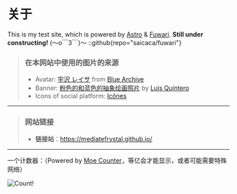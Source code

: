 
# 关于

This is my test site, which is powered by [Astro](https://astro.build/) & [Fuwari](https://github.com/saicaca/fuwari). **Still under constructing!** (～o￣3￣)～
::github{repo="saicaca/fuwari"}

> ### 在本网站中使用的图片的来源
>
> - Avatar: [宇沢 レイサ](https://schale.gg/?chara=Reisa) from [Blue Archive](https://bluearchive.nexon.com/)
> - Banner: [粉色的和蓝色的抽象绘画照片](https://www.pexels.com/zh-cn/photo/2471235/) by [Luis Quintero](https://www.pexels.com/zh-cn/@jibarofoto/)
> - Icons of social platform: [Icônes](https://icones.js.org/)

---

> ### 网站链接
>
> - **链接站**：<https://mediatefrystal.github.io/>  

---

一个计数器：（Powered by [Moe Counter](https://github.com/journey-ad/Moe-Counter)，等亿会才能显示，或者可能需要特殊网络）

![Count!](https://count.getloli.com/get/@mediatefrystal-webpage?theme=rule34)
